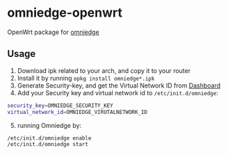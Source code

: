 # omniedge-openwrt

OpenWrt package for [omniedge](https://github.com/omniedgeio/omniedge)

## Usage

1. Download ipk related to your arch, and copy it to your router
2. Install it by running `opkg install omniedge*.ipk`
3. Generate Security-key, and get the Virtual Network ID from [Dashboard](https://omniedge.io/dashboard)
4. Add your Security key and virtual network id to `/etc/init.d/omniedge`:

```bash
security_key=OMNIEDGE_SECURITY_KEY
virtual_network_id=OMNIEDGE_VIRUTALNETWORK_ID
```
5. running Omniedge by: 

```bash
/etc/init.d/omniedge enable
/etc/init.d/omniedge start
```
